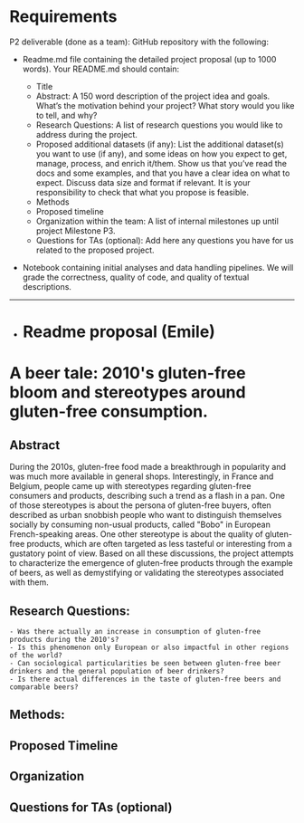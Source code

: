 # Requirements

P2 deliverable (done as a team): GitHub repository with the following:

- Readme.md file containing the detailed project proposal (up to 1000 words). Your README.md should contain:

    - Title
    - Abstract: A 150 word description of the project idea and goals. What’s the motivation behind your project? What story would you like to tell, and why?
    - Research Questions: A list of research questions you would like to address during the project.
    - Proposed additional datasets (if any): List the additional dataset(s) you want to use (if any), and some ideas on how you expect to get, manage, process, and enrich it/them. Show us that you’ve read the docs and some examples, and that you have a clear idea on what to expect. Discuss data size and format if relevant. It is your responsibility to check that what you propose is feasible.
    - Methods
    - Proposed timeline
    - Organization within the team: A list of internal milestones up until project Milestone P3.
    - Questions for TAs (optional): Add here any questions you have for us related to the proposed project.

- Notebook containing initial analyses and data handling pipelines. We will grade the correctness, quality of code, and quality of textual descriptions.
__________________________________________________________________________________
- # Readme proposal (Emile)

# A beer tale: 2010's gluten-free bloom and stereotypes around gluten-free consumption.

## Abstract 
During the 2010s, gluten-free food made a breakthrough in popularity and was much more available in general shops. Interestingly, in France and Belgium, people came up with stereotypes regarding gluten-free consumers and products, describing such a trend as a flash in a pan. One of those stereotypes is about the persona of gluten-free buyers, often described as urban snobbish people who want to distinguish themselves socially by consuming non-usual products, called "Bobo" in European French-speaking areas. One other stereotype is about the quality of gluten-free products, which are often targeted as less tasteful or interesting from a gustatory point of view. Based on all these discussions, the project attempts to characterize the emergence of gluten-free products through the example of beers, as well as demystifying or validating the stereotypes associated with them.

## Research Questions:
    - Was there actually an increase in consumption of gluten-free products during the 2010's?
    - Is this phenomenon only European or also impactful in other regions of the world?
    - Can sociological particularities be seen between gluten-free beer drinkers and the general population of beer drinkers?
    - Is there actual differences in the taste of gluten-free beers and comparable beers?

## Methods:

## Proposed Timeline

## Organization

## Questions for TAs (optional)
